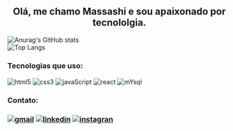
<h2 style="text-align:  center;">Olá, me chamo Massashi e sou apaixonado por tecnololgia.</h2>


![Anurag's GitHub stats](https://github-readme-stats.vercel.app/api?username=massashikito&show_icons=true&theme=tokyonight)<br/>
![Top Langs](https://github-readme-stats.vercel.app/api/top-langs/?username=massashikito&hide_progress=true)

<h3>Tecnologias que uso:</h3>

<div style="display: inline_block">
<img align="center" alt="html5" src="https://img.shields.io/badge/HTML5-E34F26?style=for-the-badge&logo=html5&logoColor=white">
<img align="center" alt="css3" src="https://img.shields.io/badge/CSS3-1572B6?style=for-the-badge&logo=css3&logoColor=white">
<img align="center" alt="javaScript" src="https://img.shields.io/badge/JavaScript-F7DF1E?style=for-the-badge&logo=javascript&logoColor=black">
<img align="center" alt="react" src="https://img.shields.io/badge/React-20232A?style=for-the-badge&logo=react&logoColor=61DAFB">
<img align="center" alt="mYsql" src="https://img.shields.io/badge/MySQL-005C84?style=for-the-badge&logo=mysql&logoColor=white">

</div>

<h3>Contato:<h3/>

[![gmail](https://img.shields.io/badge/Gmail-D14836?style=for-the-badge&logo=gmail&logoColor=white
)](massashikito@gmail.com)
[![linkedin](https://img.shields.io/badge/LinkedIn-0077B5?style=for-the-badge&logo=linkedin&logoColor=white
)](https://www.linkedin.com/in/massashi-kito-169902217?utm_source=share&utm_campaign=share_via&utm_content=profile&utm_medium=ios_app )
[![instagran](https://img.shields.io/badge/Instagram-E4405F?style=for-the-badge&logo=instagram&logoColor=white
)](https://www.instagram.com/massashikito?igsh=Y25qMXVteXkzeGZv&utm_source=qr)

